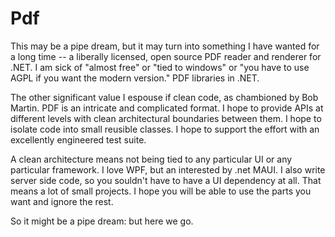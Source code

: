 # Pdf

This may be a pipe dream, but it may turn into something I have wanted for a long time -- a liberally licensed, open source PDF reader and renderer for .NET.  I am sick of "almost free" or "tied to windows" or "you have to use AGPL if you want the modern version." PDF libraries in .NET.

The other significant value I espouse if clean code, as chambioned by Bob Martin.  PDF is an intricate and complicated format.  I hope to provide APIs at different levels with clean architectural boundaries between them.  I hope to isolate code into small reusible classes.  I hope to support the effort with an excellently engineered test suite.

A clean architecture means not being tied to any particular UI or any particular framework.  I love WPF, but an interested by .net MAUI.  I also write server side code, so you souldn't have to have a UI dependency at all.  That means a lot of small projects.  I hope you will be able to use the parts you want and ignore the rest.

So it might be a pipe dream: but here we go.
